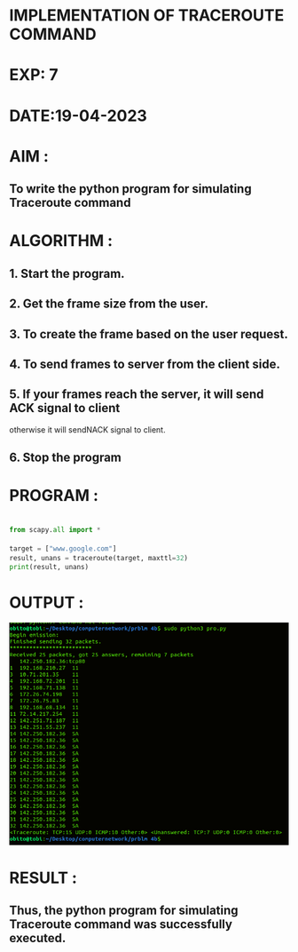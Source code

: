 # IMPLEMENTATION OF TRACEROUTE COMMAND

# EXP: 7

# DATE:19-04-2023

# AIM :
## To write the python program for simulating Traceroute command


# ALGORITHM :
## 1. Start the program.
## 2. Get the frame size from the user.
## 3. To create the frame based on the user request.
## 4. To send frames to server from the client side.
## 5. If your frames reach the server, it will send ACK signal to client
otherwise it will sendNACK signal to client.
## 6. Stop the program

# PROGRAM :
```PYTHON 3 

from scapy.all import *

target = ["www.google.com"]
result, unans = traceroute(target, maxttl=32)
print(result, unans)


```




# OUTPUT :
![output](P.png)




# RESULT :
## Thus, the python program for simulating Traceroute command was successfully executed.



